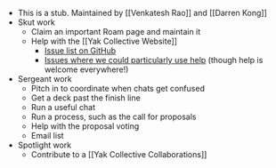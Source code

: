 - This is a stub. Maintained by [[Venkatesh Rao]] and [[Darren Kong]]
- Skut work
    - Claim an important Roam page and maintain it
    - Help with the [[Yak Collective Website]]
        - [Issue list on GitHub](https://github.com/The-Yak-Collective/yakcollective/issues)
        - [Issues where we could particularly use help](https://github.com/The-Yak-Collective/yakcollective/issues?q=is%3Aopen+is%3Aissue+label%3A%22help+wanted%22) (though help is welcome everywhere!)
- Sergeant work
    - Pitch in to coordinate when chats get confused
    - Get a deck past the finish line
    - Run a useful chat
    - Run a process, such as the call for proposals
    - Help with the proposal voting 
    - Email list
- Spotlight work
    - Contribute to a [[Yak Collective Collaborations]]
